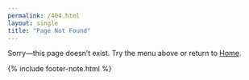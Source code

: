 ```yaml
---
permalink: /404.html
layout: single
title: "Page Not Found"
---
```


Sorry—this page doesn’t exist. Try the menu above or return to [Home](/).

{% include footer-note.html %}
